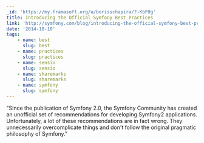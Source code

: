 ```yaml
---
_id: 'https://my.framasoft.org/u/borisschapira/?-KbF0g'
title: Introducing the Official Symfony Best Practices
link: 'http://symfony.com/blog/introducing-the-official-symfony-best-practices'
date: '2014-10-10'
tags:
    - name: best
      slug: best
    - name: practices
      slug: practices
    - name: sensio
      slug: sensio
    - name: sharemarks
      slug: sharemarks
    - name: symfony
      slug: symfony
---
```


<div class="markdown"><p>&quot;Since the publication of Symfony 2.0, the Symfony Community has created an unofficial set of recommendations for developing Symfony2 applications. Unfortunately, a lot of these recommendations are in fact wrong. They unnecessarily overcomplicate things and don't follow the original pragmatic philosophy of Symfony.&quot;
</p></div>
